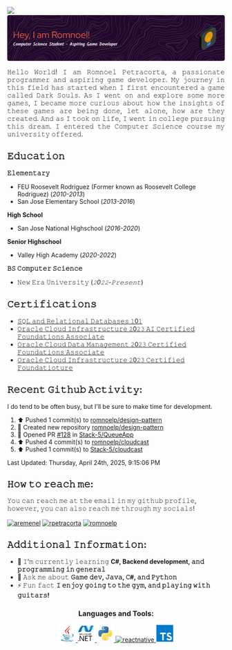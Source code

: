 ![](https://komarev.com/ghpvc/?username=your-github-username&color=BE3144)
![Header](./media/introHeader.png)

<p align=justify>𝙷𝚎𝚕𝚕𝚘 𝚆𝚘𝚛𝚕𝚍! 𝙸 𝚊𝚖 𝚁𝚘𝚖𝚗𝚘𝚎𝚕 𝙿𝚎𝚝𝚛𝚊𝚌𝚘𝚛𝚝𝚊, 𝚊 𝚙𝚊𝚜𝚜𝚒𝚘𝚗𝚊𝚝𝚎 𝚙𝚛𝚘𝚐𝚛𝚊𝚖𝚖𝚎𝚛 𝚊𝚗𝚍 𝚊𝚜𝚙𝚒𝚛𝚒𝚗𝚐 𝚐𝚊𝚖𝚎 𝚍𝚎𝚟𝚎𝚕𝚘𝚙𝚎𝚛. 𝙼𝚢 𝚓𝚘𝚞𝚛𝚗𝚎𝚢 𝚒𝚗 𝚝𝚑𝚒𝚜 𝚏𝚒𝚎𝚕𝚍 𝚑𝚊𝚜 𝚜𝚝𝚊𝚛𝚝𝚎𝚍 𝚠𝚑𝚎𝚗 𝙸 𝚏𝚒𝚛𝚜𝚝 𝚎𝚗𝚌𝚘𝚞𝚗𝚝𝚎𝚛𝚎𝚍 𝚊 𝚐𝚊𝚖𝚎 𝚌𝚊𝚕𝚕𝚎𝚍 𝙳𝚊𝚛𝚔 𝚂𝚘𝚞𝚕𝚜. 𝙰𝚜 𝙸 𝚠𝚎𝚗𝚝 𝚘𝚗 𝚊𝚗𝚍 𝚎𝚡𝚙𝚕𝚘𝚛𝚎 𝚜𝚘𝚖𝚎 𝚖𝚘𝚛𝚎 𝚐𝚊𝚖𝚎𝚜, 𝙸 𝚋𝚎𝚌𝚊𝚖𝚎 𝚖𝚘𝚛𝚎 𝚌𝚞𝚛𝚒𝚘𝚞𝚜 𝚊𝚋𝚘𝚞𝚝 𝚑𝚘𝚠 𝚝𝚑𝚎 𝚒𝚗𝚜𝚒𝚐𝚑𝚝𝚜 𝚘𝚏 𝚝𝚑𝚎𝚜𝚎 𝚐𝚊𝚖𝚎𝚜 𝚊𝚛𝚎 𝚋𝚎𝚒𝚗𝚐 𝚍𝚘𝚗𝚎, 𝚕𝚎𝚝 𝚊𝚕𝚘𝚗𝚎, 𝚑𝚘𝚠 𝚊𝚛𝚎 𝚝𝚑𝚎𝚢 𝚌𝚛𝚎𝚊𝚝𝚎𝚍. 𝙰𝚗𝚍 𝚊𝚜 𝙸 𝚝𝚘𝚘𝚔 𝚘𝚗 𝚕𝚒𝚏𝚎, 𝙸 𝚠𝚎𝚗𝚝 𝚒𝚗 𝚌𝚘𝚕𝚕𝚎𝚐𝚎 𝚙𝚞𝚛𝚜𝚞𝚒𝚗𝚐 𝚝𝚑𝚒𝚜 𝚍𝚛𝚎𝚊𝚖. 𝙸 𝚎𝚗𝚝𝚎𝚛𝚎𝚍 𝚝𝚑𝚎 𝙲𝚘𝚖𝚙𝚞𝚝𝚎𝚛 𝚂𝚌𝚒𝚎𝚗𝚌𝚎 𝚌𝚘𝚞𝚛𝚜𝚎 𝚖𝚢 𝚞𝚗𝚒𝚟𝚎𝚛𝚜𝚒𝚝𝚢 𝚘𝚏𝚏𝚎𝚛𝚎𝚍. </p>

## 𝙴𝚍𝚞𝚌𝚊𝚝𝚒𝚘𝚗
**𝙴𝚕𝚎𝚖𝚎𝚗𝚝𝚊𝚛𝚢**
- FEU Roosevelt Rodriguez (Former known as Roosevelt College Rodriguez) (*2010-2013*)
- San Jose Elementary School (*2013-2016*)

**High School**
- San Jose National Highschool (*2016-2020*)

**Senior Highschool**
- Valley High Academy (*2020-2022*)
  
**𝙱𝚂 𝙲𝚘𝚖𝚙𝚞𝚝𝚎𝚛 𝚂𝚌𝚒𝚎𝚗𝚌𝚎**  
- 𝙽𝚎𝚠 𝙴𝚛𝚊 𝚄𝚗𝚒𝚟𝚎𝚛𝚜𝚒𝚝𝚢 (*𝟸0𝟸𝟸-𝙿𝚛𝚎𝚜𝚎𝚗𝚝*)

## 𝙲𝚎𝚛𝚝𝚒𝚏𝚒𝚌𝚊𝚝𝚒𝚘𝚗𝚜
- [𝚂𝚀𝙻 𝚊𝚗𝚍 𝚁𝚎𝚕𝚊𝚝𝚒𝚘𝚗𝚊𝚕 𝙳𝚊𝚝𝚊𝚋𝚊𝚜𝚎𝚜 𝟷0𝟷](https://courses.cognitiveclass.ai/certificates/b6b530cd67e74fc7826e640ebbe05917)
- [𝙾𝚛𝚊𝚌𝚕𝚎 𝙲𝚕𝚘𝚞𝚍 𝙸𝚗𝚏𝚛𝚊𝚜𝚝𝚛𝚞𝚌𝚝𝚞𝚛𝚎 𝟸0𝟸𝟹 𝙰𝙸 𝙲𝚎𝚛𝚝𝚒𝚏𝚒𝚎𝚍 𝙵𝚘𝚞𝚗𝚍𝚊𝚝𝚒𝚘𝚗𝚜 𝙰𝚜𝚜𝚘𝚌𝚒𝚊𝚝𝚎](https://catalog-education.oracle.com/pls/certview/sharebadge?id=2D0C5AEEEB45095D294ED35244D18FB29C5477429B89B7211E228D1955F52165)
- [𝙾𝚛𝚊𝚌𝚕𝚎 𝙲𝚕𝚘𝚞𝚍 𝙳𝚊𝚝𝚊 𝙼𝚊𝚗𝚊𝚐𝚎𝚖𝚎𝚗𝚝 𝟸0𝟸𝟹 𝙲𝚎𝚛𝚝𝚒𝚏𝚒𝚎𝚍 𝙵𝚘𝚞𝚗𝚍𝚊𝚝𝚒𝚘𝚗𝚜 𝙰𝚜𝚜𝚘𝚌𝚒𝚊𝚝𝚎](https://catalog-education.oracle.com/pls/certview/sharebadge?id=B8F41C851BD8553F6058123B4367EA78B6F275544FB7F8DF3FAE5BFB0BEFB8A5)
- [𝙾𝚛𝚊𝚌𝚕𝚎 𝙲𝚕𝚘𝚞𝚍 𝙸𝚗𝚏𝚛𝚊𝚜𝚝𝚛𝚞𝚌𝚝𝚞𝚛𝚎 𝟸0𝟸𝟹 𝙲𝚎𝚛𝚝𝚒𝚏𝚒𝚎𝚍 𝙵𝚘𝚞𝚗𝚍𝚊𝚝𝚒𝚘𝚝𝚞𝚛𝚎](https://catalog-education.oracle.com/pls/certview/sharebadge?id=CE2DF586021BE01DACB83ABBA121CFE4A4A3D6E3280651AC5EFC375FEEBDB4A2)
## 𝚁𝚎𝚌𝚎𝚗𝚝 𝙶𝚒𝚝𝚑𝚞𝚋 𝙰𝚌𝚝𝚒𝚟𝚒𝚝𝚢:
I do tend to be often busy, but I'll be sure to make time for development.
<!--RECENT_ACTIVITY:start-->
1. ⬆️ Pushed 1 commit(s) to [romnoelp/design-pattern](https://github.com/romnoelp/design-pattern)<br>
2. 📔 Created new repository [romnoelp/design-pattern](https://github.com/romnoelp/design-pattern)<br>
3. 💪 Opened PR [#128](https://github.com/Stack-5/QueueApp/pull/128) in [Stack-5/QueueApp](https://github.com/Stack-5/QueueApp)<br>
4. ⬆️ Pushed 4 commit(s) to [romnoelp/cloudcast](https://github.com/romnoelp/cloudcast)<br>
5. ⬆️ Pushed 1 commit(s) to [Stack-5/cloudcast](https://github.com/Stack-5/cloudcast)<br>
<!--RECENT_ACTIVITY:end-->

<!--RECENT_ACTIVITY:last_update-->
Last Updated: Thursday, April 24th, 2025, 9:15:06 PM
<!--RECENT_ACTIVITY:last_update_end-->
## 𝙷𝚘𝚠 𝚝𝚘 𝚛𝚎𝚊𝚌𝚑 𝚖𝚎:
𝚈𝚘𝚞 𝚌𝚊𝚗 𝚛𝚎𝚊𝚌𝚑 𝚖𝚎 𝚊𝚝 𝚝𝚑𝚎 𝚎𝚖𝚊𝚒𝚕 𝚒𝚗 𝚖𝚢 𝚐𝚒𝚝𝚑𝚞𝚋 𝚙𝚛𝚘𝚏𝚒𝚕𝚎, 𝚑𝚘𝚠𝚎𝚟𝚎𝚛, 𝚢𝚘𝚞 𝚌𝚊𝚗 𝚊𝚕𝚜𝚘 𝚛𝚎𝚊𝚌𝚑 𝚖𝚎 𝚝𝚑𝚛𝚘𝚞𝚐𝚑 𝚖𝚢 𝚜𝚘𝚌𝚒𝚊𝚕𝚜!
<p align="left">
<a href="https://stackoverflow.com/users/aremenel" target="blank"><img align="center" src="https://raw.githubusercontent.com/rahuldkjain/github-profile-readme-generator/master/src/images/icons/Social/stack-overflow.svg" alt="aremenel" height="30" width="40" /></a>
<a href="https://fb.com/rpetracorta" target="blank"><img align="center" src="https://raw.githubusercontent.com/rahuldkjain/github-profile-readme-generator/master/src/images/icons/Social/facebook.svg" alt="rpetracorta" height="30" width="40" /></a>
<a href="https://instagram.com/romnoelp" target="blank"><img align="center" src="https://raw.githubusercontent.com/rahuldkjain/github-profile-readme-generator/master/src/images/icons/Social/instagram.svg" alt="romnoelp" height="30" width="40" /></a>
</p>

## 𝙰𝚍𝚍𝚒𝚝𝚒𝚘𝚗𝚊𝚕 𝙸𝚗𝚏𝚘𝚛𝚖𝚊𝚝𝚒𝚘𝚗:
- 🌱 𝙸’𝚖 𝚌𝚞𝚛𝚛𝚎𝚗𝚝𝚕𝚢 𝚕𝚎𝚊𝚛𝚗𝚒𝚗𝚐 **C#, Backend development, 𝚊𝚗𝚍 𝚙𝚛𝚘𝚐𝚛𝚊𝚖𝚖𝚒𝚗𝚐 𝚒𝚗 𝚐𝚎𝚗𝚎𝚛𝚊𝚕**
- 💬 𝙰𝚜𝚔 𝚖𝚎 𝚊𝚋𝚘𝚞𝚝 **𝙶𝚊𝚖𝚎 𝚍𝚎𝚟, 𝙹𝚊𝚟𝚊, 𝙲#, 𝚊𝚗𝚍 𝙿𝚢𝚝𝚑𝚘𝚗**
- ⚡ 𝙵𝚞𝚗 𝚏𝚊𝚌𝚝 **𝙸 𝚎𝚗𝚓𝚘𝚢 𝚐𝚘𝚒𝚗𝚐 𝚝𝚘 𝚝𝚑𝚎 𝚐𝚢𝚖, 𝚊𝚗𝚍 𝚙𝚕𝚊𝚢𝚒𝚗𝚐 𝚠𝚒𝚝𝚑 𝚐𝚞𝚒𝚝𝚊𝚛𝚜!**
  
<h3 align="center">Languages and Tools:</h3>
<p align="center">
  <a href="https://www.java.com" target="_blank" rel="noreferrer">
    <img src="https://raw.githubusercontent.com/devicons/devicon/master/icons/java/java-original.svg" alt="java" width="40" height="40"/>
  </a>
  <a href="https://dotnet.microsoft.com/" target="_blank" rel="noreferrer">
    <img src="https://raw.githubusercontent.com/devicons/devicon/master/icons/dot-net/dot-net-original-wordmark.svg" alt="dotnet" width="40" height="40"/>
  </a>
  <a href="https://www.python.org" target="_blank" rel="noreferrer">
    <img src="https://raw.githubusercontent.com/devicons/devicon/master/icons/python/python-original.svg" alt="python" width="40" height="40"/>
  </a>
  <a href="https://reactnative.dev/" target="_blank" rel="noreferrer">
    <img src="https://reactnative.dev/img/header_logo.svg" alt="reactnative" width="40" height="40"/>
  </a>
  <a href="https://www.typescriptlang.org/" target="_blank" rel="noreferrer">
    <img src="https://raw.githubusercontent.com/devicons/devicon/master/icons/typescript/typescript-original.svg" alt="typescript" width="40" height="40"/>
  </a>
</p>
